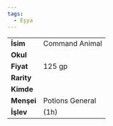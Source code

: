 ```yaml
---
tags:
  - Eşya
---  
```

  
|  |  |  
|---|---|  
| **İsim** | Command Animal|  
| **Okul** | |  
| **Fiyat** | 125 gp|  
| **Rarity** | |  
| **Kimde** | |  
| **Menşei** | Potions General|  
| **İşlev** | (1h)|  
